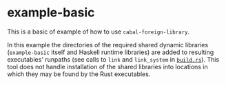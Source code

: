 # example-basic

This is a basic of example of how to use `cabal-foreign-library`.

In this example the directories of the required shared dynamic libraries (`example-basic` itself and
Haskell runtime libraries) are added to resulting executables' runpaths (see calls to `link` and
`link_system` in [`build.rs`](./build.rs)).
This tool does not handle installation of the shared libraries into locations in which they may be
found by the Rust executables.
